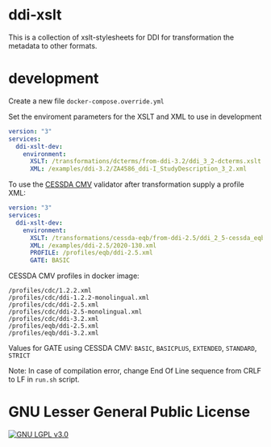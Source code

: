 ddi-xslt
========

This is a collection of xslt-stylesheets for DDI for transformation the metadata to other formats.

# development

Create a new file `docker-compose.override.yml`

Set the enviroment parameters for the XSLT and XML to use in development

```yml
version: "3"
services:
  ddi-xslt-dev:
    environment:
      XSLT: /transformations/dcterms/from-ddi-3.2/ddi_3_2-dcterms.xslt
      XML: /examples/ddi-3.2/ZA4586_ddi-I_StudyDescription_3_2.xml
```

To use the [CESSDA CMV](https://cmv.cessda.eu) validator after transformation supply a profile XML:
```yml
version: "3"
services:
  ddi-xslt-dev:
    environment:
      XSLT: /transformations/cessda-eqb/from-ddi-2.5/ddi_2_5-cessda_eqb.xslt
      XML: /examples/ddi-2.5/2020-130.xml
      PROFILE: /profiles/eqb/ddi-2.5.xml
      GATE: BASIC
```
CESSDA CMV profiles in docker image:
```
/profiles/cdc/1.2.2.xml
/profiles/cdc/ddi-1.2.2-monolingual.xml
/profiles/cdc/ddi-2.5.xml
/profiles/cdc/ddi-2.5-monolingual.xml
/profiles/cdc/ddi-3.2.xml
/profiles/eqb/ddi-2.5.xml
/profiles/eqb/ddi-3.2.xml
```

Values for GATE using CESSDA CMV: `BASIC`, `BASICPLUS`, `EXTENDED`, `STANDARD`, `STRICT`



Note: In case of compilation error, change End Of Line sequence from CRLF to LF in `run.sh` script.

GNU Lesser General Public License
=========================

[![GNU LGPL v3.0](https://www.gnu.org/graphics/lgplv3-147x51.png)](https://www.gnu.org/licenses/lgpl-3.0.html)
